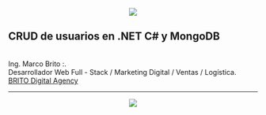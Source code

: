<p align="center"><img src="http://brito.com.ve/hv/images/pic.png"></p>


## CRUD de usuarios en .NET C# y MongoDB

<br/>
Ing. Marco Brito :.<br/>
Desarrollador Web Full - Stack / Marketing Digital / Ventas / Logística.<br/>
<a href="http://brito.com.ve">BRITO Digital Agency</a>
<hr/>
<p align="center"><img src="http://brito.com.ve/siscom/img/mongox.jpg"></p>
